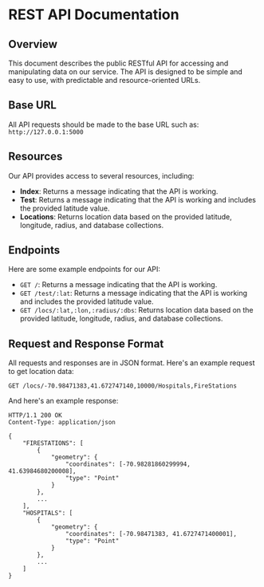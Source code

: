 # REST API Documentation

## Overview
This document describes the public RESTful API for accessing and manipulating data on our service. The API is designed to be simple and easy to use, with predictable and resource-oriented URLs.

## Base URL
All API requests should be made to the base URL such as: `http://127.0.0.1:5000`

## Resources
Our API provides access to several resources, including:

- **Index**: Returns a message indicating that the API is working.
- **Test**: Returns a message indicating that the API is working and includes the provided latitude value.
- **Locations**: Returns location data based on the provided latitude, longitude, radius, and database collections.

## Endpoints
Here are some example endpoints for our API:

- `GET /`: Returns a message indicating that the API is working.
- `GET /test/:lat`: Returns a message indicating that the API is working and includes the provided latitude value.
- `GET /locs/:lat,:lon,:radius/:dbs`: Returns location data based on the provided latitude, longitude, radius, and database collections.

## Request and Response Format
All requests and responses are in JSON format. Here's an example request to get location data:

```
GET /locs/-70.98471383,41.672747140,10000/Hospitals,FireStations
```

And here's an example response:

```
HTTP/1.1 200 OK
Content-Type: application/json

{
    "FIRESTATIONS": [
        {
            "geometry": {
                "coordinates": [-70.98281860299994, 41.63984680200008],
                "type": "Point"
            }
        },
        ...
    ],
    "HOSPITALS": [
        {
            "geometry": {
                "coordinates": [-70.98471383, 41.6727471400001],
                "type": "Point"
            }
        },
        ...
    ]
}
```